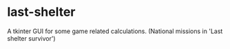 # last-shelter
A tkinter GUI for some game related calculations. (National missions in 'Last shelter survivor')
